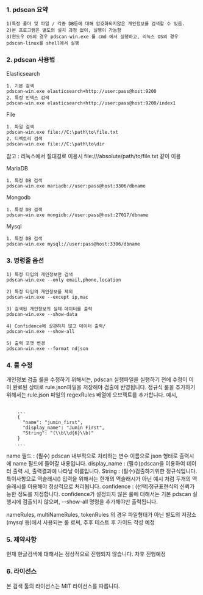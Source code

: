 ### 1. pdscan 요약
```
1)특정 폴더 및 파일 / 각종 DB등에 대해 암호화되지않은 개인정보를 검색할 수 있음.
2)본 프로그램은 별도의 설치 과정 없이, 실행이 가능함
3)윈도우 OS의 경우 pdscan-win.exe 를 cmd 에서 실행하고, 리눅스 OS의 경우 pdscan-linux를 shell에서 실행
```
### 2. pdscan 사용법 

Elasticsearch
```
1. 기본 검색 
pdscan-win.exe elasticsearch+http://user:pass@host:9200 
2. 특정 인덱스 검색
pdscan-win.exe elasticsearch+http://user:pass@host:9200/index1
```
File
```
1. 파일 검색 
pdscan-win.exe file://C:\path\to\file.txt
2. 디렉토리 검색 
pdscan-win.exe file://C:\path\to\dir
```
참고 : 리눅스에서 절대경로 이용시 file:///absolute/path/to/file.txt 같이 이용

MariaDB 
```
1. 특정 DB 검색
pdscan-win.exe mariadb://user:pass@host:3306/dbname
```
Mongodb
```
1. 특정 DB 검색
pdscan-win.exe mongidb://user:pass@host:27017/dbname
```
Mysql
```
1. 특정 DB 검색 
pdscan-win.exe mysql://user:pass@host:3306/dbname
```
### 3. 명령줄 옵션 
```
1) 특정 타입의 개인정보만 검색 
pdscan-win.exe --only email,phone,location 

2) 특정 타입의 개인정보를 제외
pdscan-win.exe --except ip,mac

3) 검색된 개인정보의 실제 데이터를 출력 
pdscan-win.exe --show-data

4) Confidence에 상관하지 않고 데이터 출력/ 
pdscan-win.exe --show-all

5) 출력 포맷 변경
pdscan-win.exe --format ndjson 
```
### 4. 룰 수정

개인정보 검출 룰을 수정하기 위해서는, pdscan 실행파일을 실행하기 전에 수정이 이미 완료된 상태로 rule.json파일을 저장해야 검출에 반영됩니다.
정규식 룰을 추가하기 위해서는 rule.json 파일의 regexRules 배열에 오브젝트를 추가합니다. 
예시, 
```

    ...
    {
      "name": "jumin_first",
      "display_name": "Jumin First",
      "String": "(\\b\\d{6}\\b)"
    }
    ...

``` 

name 필드 : (필수) pdscan 내부적으로 처리하는 변수 이름으로 json 형태로 출력시에 name 필드에 들어갈 내용입니다.
display_name : (필수)pdscan을 이용하여 데이터 출력 시, 출력결과에 나타날 이름입니다.
String : (필수)검출하기위한 정규식입니다. 특이사항으로 역슬래시(\) 입력을 위해서는 한개의 역슬래시가 아닌 예시 처럼 두개의 역슬래시를 이용해야 정상적으로 처리됩니다.
confidence : (선택)정규표현식의 신뢰가능한 정도를 지정합니다. confidence가 설정되지 않은 룰에 대해서는 기본 pdscan 실행시에 검출되지 않으며, --show-all 명령을 추가해야만 출력됩니다.

nameRules, multiNameRules, tokenRules 의 경우 파일형태가 아닌 별도의 저장소 (mysql 등)에서 사용되는 룰 로써, 추후 테스트 후 가이드 작성 예정

### 5. 제약사항
현재 한글검색에 대해서는 정상적으로 진행되지 않습니다. 차후 진행예정

### 6. 라이선스
본 검색 툴의 라이선스는 MIT 라이선스를 따릅니다.
